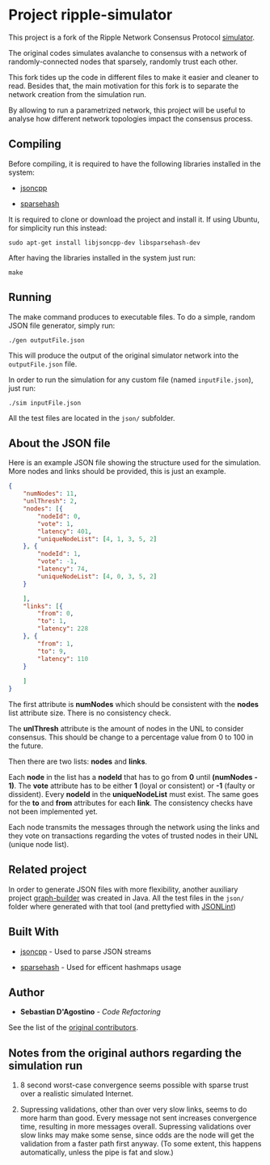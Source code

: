 # Project ripple-simulator

This project is a fork of the Ripple Network Consensus Protocol [simulator](https://github.com/ripple/simulator).

The original codes simulates avalanche to consensus with a network of randomly-connected
nodes that sparsely, randomly trust each other.

This fork tides up the code in different files to make it easier and cleaner to read.
Besides that, the main motivation for this fork is to separate the network creation from the simulation run.

By allowing to run a parametrized network, this project will be useful to analyse how different network topologies impact the consensus process.

## Compiling

Before compiling, it is required to have the following libraries installed in the system:

* [jsoncpp](https://github.com/open-source-parsers/jsoncpp)

* [sparsehash](https://github.com/sparsehash/sparsehash) 

It is required to clone or download the project and install it. If using Ubuntu, for simplicity run this instead:

```
sudo apt-get install libjsoncpp-dev libsparsehash-dev
```

After having the libraries installed in the system just run:

```
make
```

## Running

The make command produces to executable files. To do a simple, random JSON file generator, simply run:

```
./gen outputFile.json
```

This will produce the output of the original simulator network into the `outputFile.json` file.

In order to run the simulation for any custom file (named `inputFile.json`), just run:

```
./sim inputFile.json
```

All the test files are located in the `json/` subfolder.


## About the JSON file

Here is an example JSON file showing the structure used for the simulation. More nodes and links should be provided, this is just an example.

```json
{
	"numNodes": 11,
	"unlThresh": 2,
	"nodes": [{
		"nodeId": 0,
		"vote": 1,
		"latency": 401,
		"uniqueNodeList": [4, 1, 3, 5, 2]
	}, {
		"nodeId": 1,
		"vote": -1,
		"latency": 74,
		"uniqueNodeList": [4, 0, 3, 5, 2]
	} 

	],
	"links": [{
		"from": 0,
		"to": 1,
		"latency": 228
	}, {
		"from": 1,
		"to": 9,
		"latency": 110
	}
	
	]
}
```

The first attribute is **numNodes** which should be consistent with the **nodes** list attribute size. There is no consistency check.

The **unlThresh** attribute is the amount of nodes in the UNL to consider consensus. This should be change to a percentage value from 0 to 100 in the future.

Then there are two lists: **nodes** and **links**.

Each **node** in the list has a **nodeId** that has to go from **0** until **(numNodes - 1)**. The **vote** attribute has to be either **1** (loyal or consistent) or **-1** (faulty or dissident). Every **nodeId** in the **uniqueNodeList** must exist. The same goes for the **to** and **from** attributes for each **link**. The consistency checks have not been implemented yet.

Each node transmits the messages through the network using the links and they vote on transactions regarding the votes of trusted nodes in their UNL (unique node list).

## Related project

In order to generate JSON files with more flexibility, another auxiliary project [graph-builder](https://github.com/sebastiandagostino/graph-builder) was created in Java. All the test files in the `json/` folder where generated with that tool (and prettyfied with [JSONLint](https://jsonlint.com/))

## Built With

* [jsoncpp](https://github.com/open-source-parsers/jsoncpp) - Used to parse JSON streams

* [sparsehash](https://github.com/sparsehash/sparsehash) - Used for efficent hashmaps usage

## Author

* **Sebastian D'Agostino** - *Code Refactoring*

See the list of the [original contributors](https://github.com/ripple/simulator/graphs/contributors).

## Notes from the original authors regarding the simulation run

1) 8 second worst-case convergence seems possible with sparse trust over a
realistic simulated Internet.

2) Supressing validations, other than over very slow links, seems to do more
harm than good. Every message not sent increases convergence time, resulting
in more messages overall. Supressing validations over slow links may make
some sense, since odds are the node will get the validation from a faster
path first anyway. (To some extent, this happens automatically, unless the
pipe is fat and slow.)
